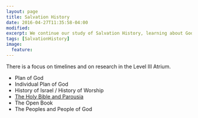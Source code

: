 ```yaml
---
layout: page
title: Salvation History
date: 2016-04-27T11:35:58-04:00
modified:
excerpt: We continue our study of Salvation History, learning about God's Plan to bring about Cosmic Union with the help of humanity
tags: [SalvationHistory]
image:
  feature:
---
```


There is a focus on timelines and on research in the Level III Atrium.

* Plan of God
* Individual Plan of God
* History of Israel / History of Worship
* [The Holy Bible and Parousia](ParousiaBox.html)
* The Open Book
* The Peoples and People of God
